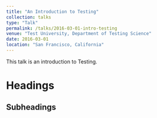 ```yaml
---
title: "An Introduction to Testing"
collection: talks
type: "Talk"
permalink: /talks/2016-03-01-intro-testing
venue: "Test University, Department of Testing Science"
date: 2016-03-01
location: "San Francisco, California"
---
```


This talk is an introduction to Testing.

Headings
======

Subheadings
------